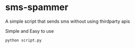 # sms-spammer
A simple script that sends sms without using thirdparty apis

Simple and Easy to use

```
python script.py
```
